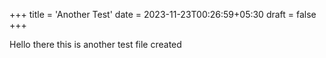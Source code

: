 +++
title = 'Another Test'
date = 2023-11-23T00:26:59+05:30
draft = false
+++


Hello there this is another test file created
